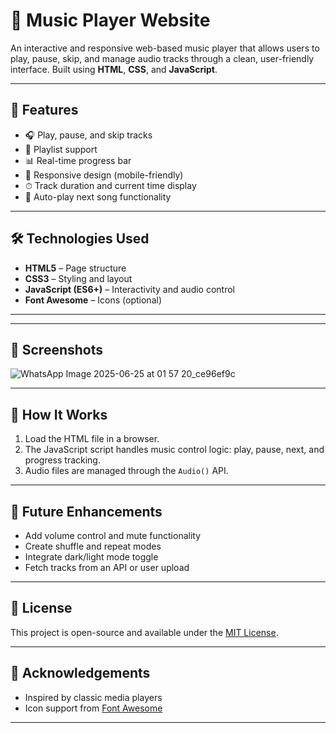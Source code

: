 # 🎵 Music Player Website

An interactive and responsive web-based music player that allows users to play, pause, skip, and manage audio tracks through a clean, user-friendly interface. Built using **HTML**, **CSS**, and **JavaScript**.

---

## 🚀 Features

- 🎧 Play, pause, and skip tracks  
- 📃 Playlist support  
- 📊 Real-time progress bar  
- 📱 Responsive design (mobile-friendly)  
- ⏱ Track duration and current time display  
- 🔁 Auto-play next song functionality

---

## 🛠️ Technologies Used

- **HTML5** – Page structure  
- **CSS3** – Styling and layout  
- **JavaScript (ES6+)** – Interactivity and audio control  
- **Font Awesome** – Icons (optional)  

---


---

## 📸 Screenshots

![WhatsApp Image 2025-06-25 at 01 57 20_ce96ef9c](https://github.com/user-attachments/assets/a030f4b2-a3f7-46a7-9c36-0ecf11c803f1)


---

## 🧠 How It Works

1. Load the HTML file in a browser.  
2. The JavaScript script handles music control logic: play, pause, next, and progress tracking.  
3. Audio files are managed through the `Audio()` API.

---

## 🚧 Future Enhancements

- Add volume control and mute functionality  
- Create shuffle and repeat modes  
- Integrate dark/light mode toggle  
- Fetch tracks from an API or user upload

---

## 📜 License

This project is open-source and available under the [MIT License](LICENSE).

---

## 🙌 Acknowledgements

- Inspired by classic media players  
- Icon support from [Font Awesome](https://fontawesome.com/)

---
